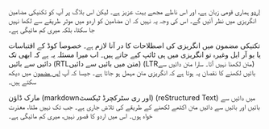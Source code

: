 <!--
.. title: میں تکنیکی مضامین اردو میں کیوں نہیں لکھتا 
.. slug: میں۔تکنیکی۔مضامین۔اردو۔میں۔کیوں۔نہیں۔لکھتا
.. date: 06/10/14 23:08:32 UTC+05:00
.. tags: مارک ڈاؤن, ری سٹرکچرڈ ٹیکسٹ, ترجمہ , عمومی
.. link:
.. description:
.. type: text
-->

[اردو](https://ur.wikipedia.org/wiki/%D8%A7%D8%B1%D8%AF%D9%88) ہماری قومی زبان ہے، اور اس ناطے مجھے بہت عزیز ہے۔ لیکن اس بلاگ پر آپ کو تکنیکی مضامین انگریزی میں نظر آئیں گے۔ اس کی وجہ یہ نہیں کہ ان مضامین کو اردو میں موثر طریقے سے لکھا نہیں جا سکتا، بلکہ میری کم مائیگی ہے۔ 

تکنیکی مضمون میں انگریزی کی اصطلاحات کا در آنا لازم ہے۔ خصوصاَ کوڈ کے اقتباسات یا یو آر ایل وغیرہ تو انگریزی میں ہی ٹائپ کیے جاتے ہیں۔ اب میرا مسئلہ یہ ہے کہ ابھی تک دائیں سے بائیں ‪(‬RTL‪)‬متن میں بائیں سے دائیں ‪(‬LTR‪)‬متن لکھنا نہیں آتا۔ سارا متن دائیں سے بائیں لکھنے کا نقصان یہ ہوتا ہے کہ انگریزی متن مہمل ہو جاتا ہے۔ جیسا کہ آپ [اس مضمون](authorization-header-missing-for-get-request-server-returns-http-401-unauthorized.html) میں دیکھ سکتے ہیں۔

مارک ڈاؤن ‪(‬markdown‪)‬اور ری سٹرکچرڈ ٹیکسٹ ‪(‬reStructured Text‪)‬ میں دائیں سے بائیں اور بائیں سے دائیں متن اکٹھے لکھنے کے طریقے کی تلاش جاری ہے۔ جب تک نہیں ملتا، معذرت خواہ ہوں۔ اس میں اردو کا قصور نہیں، میری کم مائیگی ہے۔
